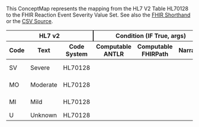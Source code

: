 
This ConceptMap represents the mapping from the HL7 V2 Table HL70128 to the FHIR Reaction Event Severity Value Set. See also the <a href='https://github.com/HL7/v2-to-fhir/blob/master/tank/Table HL70128 to Reaction Event Severity.fsh'>FHIR Shorthand</a> or the <a href='https://github.com/HL7/v2-to-fhir/blob/master/mappings/codesystems/HL7 Concept Map_ AllergySeverity[AllergyIntolerance.reaction.severity] - Sheet1.csv'>CSV Source</a>.
<table class='grid'><thead>
<tr><th colspan='3' style='border-right: 2px solid black;'>HL7 v2</th><th colspan='3' style='border-right: 2px solid black;'>Condition (IF True, args)</th><th colspan='4'>HL7 FHIR</th><th rowspan='2'>Comments</th></tr>
<tr><th>Code</th><th>Text</th><th>Code System</th><th>Computable ANTLR</th><th>Computable FHIRPath</th><th>Narrative</th><th>Code</th><th>Proposed Extension</th><th>Display</th><th>Code System</th></tr></thead>
<tbody>
<tr><td>SV</td><td>Severe</td><td style='border-right: 2px'>HL70128</td><td style='border-right: 2px'></td><td style='border-right: 2px'></td><td style='border-right: 2px'></td><td>severe</td><td style='border-right: 2px'></td><td>Severe</td><td><a href='https://hl7.org/fhir/R4/AllergyIntolerance-definitions.html#AllergyIntolerance.reaction.severity.https://www.hl7.org/fhir/reaction-event-severity.html'>AllergyIntolerance.reaction.severity.https://www.hl7.org/fhir/reaction-event-severity.html</a></td><td style='border-right: 2px'></td></tr>
<tr><td>MO</td><td>Moderate</td><td style='border-right: 2px'>HL70128</td><td style='border-right: 2px'></td><td style='border-right: 2px'></td><td style='border-right: 2px'></td><td>moderate</td><td style='border-right: 2px'></td><td>Moderate</td><td><a href='https://hl7.org/fhir/R4/AllergyIntolerance-definitions.html#AllergyIntolerance.reaction.severity.https://www.hl7.org/fhir/reaction-event-severity.html'>AllergyIntolerance.reaction.severity.https://www.hl7.org/fhir/reaction-event-severity.html</a></td><td style='border-right: 2px'></td></tr>
<tr><td>MI</td><td>Mild</td><td style='border-right: 2px'>HL70128</td><td style='border-right: 2px'></td><td style='border-right: 2px'></td><td style='border-right: 2px'></td><td>mild</td><td style='border-right: 2px'></td><td>Mild</td><td><a href='https://hl7.org/fhir/R4/AllergyIntolerance-definitions.html#AllergyIntolerance.reaction.severity.https://www.hl7.org/fhir/reaction-event-severity.html'>AllergyIntolerance.reaction.severity.https://www.hl7.org/fhir/reaction-event-severity.html</a></td><td style='border-right: 2px'></td></tr>
<tr><td>U</td><td>Unknown</td><td style='border-right: 2px'>HL70128</td><td style='border-right: 2px'></td><td style='border-right: 2px'></td><td style='border-right: 2px'></td><td style='border-right: 2px'></td><td style='border-right: 2px'></td><td style='border-right: 2px'></td><td style='border-right: 2px'></td><td style='border-right: 2px'></td></tr>
</tbody></table>
